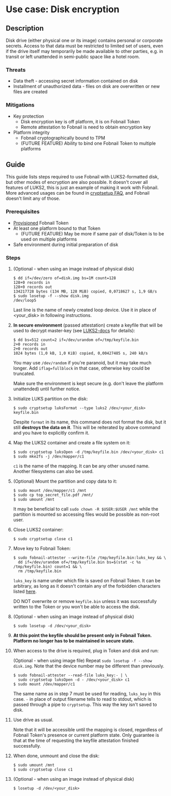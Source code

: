 # Use case: Disk encryption

## Description

Disk drive (either physical one or its image) contains personal or corporate
secrets. Access to that data must be restricted to limited set of users, even if
the drive itself may temporarily be made available to other parties, e.g. in
transit or left unattended in semi-public space like a hotel room.

### Threats

- Data theft - accessing secret information contained on disk
- Installment of unauthorized data - files on disk are overwritten or new files
are created

### Mitigations

- Key protection
    - Disk encryption key is off platform, it is on Fobnail Token
    - Remote attestation to Fobnail is need to obtain encryption key
- Platform integrity
    - Fobnail cryptographically bound to TPM
    - (FUTURE FEATURE) Ability to bind one Fobnail Token to multiple platforms

## Guide

This guide lists steps required to use Fobnail with LUKS2-formatted disk, but
other modes of encryption are also possible. It doesn't cover all features of
LUKS2, this is just an example of making it work with Fobnail. More advanced
usages can be found in [cryptsetup FAQ](https://gitlab.com/cryptsetup/cryptsetup/-/blob/master/FAQ.md),
and Fobnail doesn't limit any of those.

### Prerequisites

- [Provisioned](/token_provisioning) Fobnail Token
- At least one platform bound to that Token
    - (FUTURE FEATURE) May be more if same pair of disk/Token is to be used on
    multiple platforms
- Safe environment during initial preparation of disk

### Steps

1. (Optional - when using an image instead of physical disk)

    ```shell
    $ dd if=/dev/zero of=disk.img bs=1M count=128
    128+0 records in
    128+0 records out
    134217728 bytes (134 MB, 128 MiB) copied, 0,0718627 s, 1,9 GB/s
    $ sudo losetup -f --show disk.img
    /dev/loop5
    ```

    Last line is the name of newly created loop device. Use it in place of
    <your_disk> in following instructions.

2. **In secure environment** (passed attestation) create a keyfile that will be
used to decrypt master-key (see [LUKS2-docs](https://gitlab.com/cryptsetup/LUKS2-docs)
for details):

    ```shell
    $ dd bs=512 count=2 if=/dev/urandom of=/tmp/keyfile.bin
    2+0 records in
    2+0 records out
    1024 bytes (1,0 kB, 1,0 KiB) copied, 0,00427485 s, 240 kB/s
    ```

    You may use `/dev/random` if you're paranoid, but it may take much longer.
    Add `iflag=fullblock` in that case, otherwise key could be truncated.

    Make sure the environment is kept secure (e.g. don't leave the platform
    unattended) until further notice.

3. Initialize LUKS partition on the disk:

    ```shell
    $ sudo cryptsetup luksFormat --type luks2 /dev/<your_disk> keyfile.bin
    ```

    Despite `format` in its name, this command does not format the disk, but it
    still **destroys the data on it**. This will be reiterated by above command
    and you have to explicitly confirm it.

4. Map the LUKS2 container and create a file system on it:

    ```shell
    $ sudo cryptsetup luksOpen -d /tmp/keyfile.bin /dev/<your_disk> c1
    $ sudo mke2fs -j /dev/mapper/c1
    ```

    `c1` is the name of the mapping. It can be any other unused name. Another
    filesystems can also be used.

5. (Optional) Mount the partition and copy data to it:

    ```shell
    $ sudo mount /dev/mapper/c1 /mnt
    $ sudo cp top_secret_file.pdf /mnt/
    $ sudo umount /mnt
    ```

    It may be beneficial to call `sudo chown -R $USER:$USER /mnt` while the
    partition is mounted so accessing files would be possible as non-root user.

6. Close LUKS2 container:

    ```shell
    $ sudo cryptsetup close c1
    ```

7. Move key to Fobnail Token:

    ```shell
    $ sudo fobnail-attester --write-file /tmp/keyfile.bin:luks_key && \
      dd if=/dev/urandom of=/tmp/keyfile.bin bs=$(stat -c %s /tmp/keyfile.bin) count=1 && \
      rm /tmp/keyfile.bin
    ```

    `luks_key` is name under which file is saved on Fobnail Token. It can be
    arbitrary, as long as it doesn't contain any of the forbidden characters
    listed [here](/fobnail-api/#put-storagefsname).

    DO NOT overwrite or remove `keyfile.bin` unless it was successfully
    written to the Token or you won't be able to access the disk.

8. (Optional - when using an image instead of physical disk)

    ```shell
    $ sudo losetup -d /dev/<your_disk>
    ```

9. **At this point the keyfile should be present only in Fobnail Token. Platform
no longer has to be maintained in secure state.**

10. When access to the drive is required, plug in Token and disk and run:

    (Optional - when using image file) Repeat `sudo losetup -f --show disk.img`.
    Note that the device number may be different than previously.

    ```shell
    $ sudo fobnail-attester --read-file luks_key:- | \
      sudo cryptsetup luksOpen -d - /dev/<your_disk> c1
    $ sudo mount /dev/mapper/c1
    ```

    The same name as in step 7 must be used for reading, `luks_key` in this
    case. `-` in place of output filename tells to read to stdout, which is
    passed through a pipe to `cryptsetup`. This way the key isn't saved to disk.

11. Use drive as usual.

    Note that it will be accessible until the mapping is closed, regardless of
    Fobnail Token's presence or current platform state. Only guarantee is that
    at the time of requesting the keyfile attestation finished successfully.

12. When done, unmount and close the disk:

    ```shell
    $ sudo umount /mnt
    $ sudo cryptsetup close c1
    ```

13. (Optional - when using an image instead of physical disk)

    ```shell
    $ losetup -d /dev/<your_disk>
    ```
